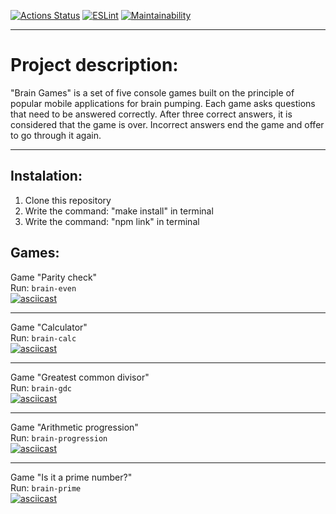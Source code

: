 [![Actions Status](https://github.com/M1Keey/frontend-project-lvl1/workflows/Tests/badge.svg)](https://github.com/M1Keey/frontend-project-lvl1/actions)
[![ESLint](https://github.com/M1Keey/Brain-Games/actions/workflows/ESLint_check.yml/badge.svg)](https://github.com/M1Keey/Brain-Games/actions/workflows/ESLint_check.yml)
[![Maintainability](https://api.codeclimate.com/v1/badges/0dd0d3377ffd8c10cf7a/maintainability)](https://codeclimate.com/github/M1Keey/frontend-project-lvl1/maintainability)

---

# Project description:

"Brain Games" is a set of five console games built on the principle of popular mobile applications for brain pumping. Each game asks questions that need to be answered correctly. After three correct answers, it is considered that the game is over. Incorrect answers end the game and offer to go through it again.

---

## Instalation:

1. Clone this repository
2. Write the command: "make install" in terminal
3. Write the command: "npm link" in terminal

## Games:

Game "Parity check"<br />
Run: `brain-even`<br />
[![asciicast](https://asciinema.org/a/xJyvqHiT2jgq319ECMVtdkX4M.svg)](https://asciinema.org/a/xJyvqHiT2jgq319ECMVtdkX4M)

---

Game "Calculator"<br />
Run: `brain-calc`<br />
[![asciicast](https://asciinema.org/a/MXbqrU39lVmHSBWvfZQhEX3CD.svg)](https://asciinema.org/a/MXbqrU39lVmHSBWvfZQhEX3CD)

---

Game "Greatest common divisor"<br />
Run: `brain-gdc`<br />
[![asciicast](https://asciinema.org/a/fa3ewVLPoVsKTAI9OmOJ8jF56.svg)](https://asciinema.org/a/fa3ewVLPoVsKTAI9OmOJ8jF56)

---

Game "Arithmetic progression"<br />
Run: `brain-progression`<br />
[![asciicast](https://asciinema.org/a/avjSBGDcZkUJK6ks75jKUHrPK.svg)](https://asciinema.org/a/avjSBGDcZkUJK6ks75jKUHrPK)

---

Game "Is it a prime number?"<br />
Run: `brain-prime`<br />
[![asciicast](https://asciinema.org/a/oJnlqm3Y7bzUn1GFhYe3uBPMX.svg)](https://asciinema.org/a/oJnlqm3Y7bzUn1GFhYe3uBPMX)
